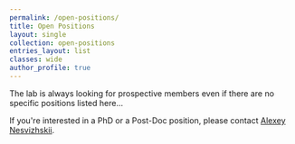 ```yaml
---
permalink: /open-positions/
title: Open Positions
layout: single
collection: open-positions
entries_layout: list
classes: wide
author_profile: true
---
```


The lab is always looking for prospective members even if there are no specific
positions listed here...

If you're interested in a PhD or a Post-Doc position, please contact [Alexey
Nesvizhskii](mailto:nesvi@med.umich.edu).
